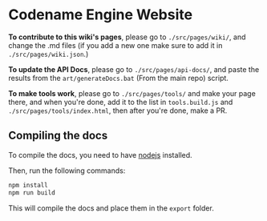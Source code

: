 # Codename Engine Website

**To contribute to this wiki's pages**, please go to ``./src/pages/wiki/``, and change the .md files (if you add a new one make sure to add it in ``./src/pages/wiki.json``.)

**To update the API Docs**, please go to ``./src/pages/api-docs/``, and paste the results from the ``art/generateDocs.bat`` (From the main repo) script.

**To make tools work**, please go to ``./src/pages/tools/`` and make your page there, and when you're done, add it to the list in ``tools.build.js`` and ``./src/pages/tools/index.html``, then after you're done, make a PR.

## Compiling the docs

To compile the docs, you need to have [nodejs](https://nodejs.org/en/) installed.

Then, run the following commands:

```bash
npm install
npm run build
```

This will compile the docs and place them in the ``export`` folder.
